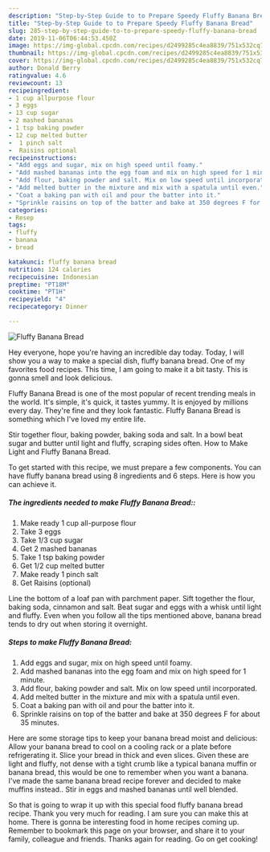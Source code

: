 ```yaml
---
description: "Step-by-Step Guide to to Prepare Speedy Fluffy Banana Bread"
title: "Step-by-Step Guide to to Prepare Speedy Fluffy Banana Bread"
slug: 285-step-by-step-guide-to-to-prepare-speedy-fluffy-banana-bread
date: 2019-11-06T06:44:53.450Z
image: https://img-global.cpcdn.com/recipes/d2499285c4ea8839/751x532cq70/fluffy-banana-bread-recipe-main-photo.jpg
thumbnail: https://img-global.cpcdn.com/recipes/d2499285c4ea8839/751x532cq70/fluffy-banana-bread-recipe-main-photo.jpg
cover: https://img-global.cpcdn.com/recipes/d2499285c4ea8839/751x532cq70/fluffy-banana-bread-recipe-main-photo.jpg
author: Donald Berry
ratingvalue: 4.6
reviewcount: 13
recipeingredient:
- 1 cup allpurpose flour
- 3 eggs
- 13 cup sugar
- 2 mashed bananas
- 1 tsp baking powder
- 12 cup melted butter
-  1 pinch salt
-  Raisins optional
recipeinstructions:
- "Add eggs and sugar, mix on high speed until foamy."
- "Add mashed bananas into the egg foam and mix on high speed for 1 minute."
- "Add flour, baking powder and salt. Mix on low speed until incorporated."
- "Add melted butter in the mixture and mix with a spatula until even."
- "Coat a baking pan with oil and pour the batter into it."
- "Sprinkle raisins on top of the batter and bake at 350 degrees F for about 35 minutes."
categories:
- Resep
tags:
- fluffy
- banana
- bread

katakunci: fluffy banana bread
nutrition: 124 calories
recipecuisine: Indonesian
preptime: "PT18M"
cooktime: "PT1H"
recipeyield: "4"
recipecategory: Dinner

---
```



![Fluffy Banana Bread](https://img-global.cpcdn.com/recipes/d2499285c4ea8839/751x532cq70/fluffy-banana-bread-recipe-main-photo.jpg)

Hey everyone, hope you're having an incredible day today. Today, I will show you a way to make a special dish, fluffy banana bread. One of my favorites food recipes. This time, I am going to make it a bit tasty. This is gonna smell and look delicious.

Fluffy Banana Bread is one of the most popular of recent trending meals in the world. It's simple, it's quick, it tastes yummy. It is enjoyed by millions every day. They're fine and they look fantastic. Fluffy Banana Bread is something which I've loved my entire life.

Stir together flour, baking powder, baking soda and salt. In a bowl beat sugar and butter until light and fluffy, scraping sides often. How to Make Light and Fluffy Banana Bread.


To get started with this recipe, we must prepare a few components. You can have fluffy banana bread using 8 ingredients and 6 steps. Here is how you can achieve it.

##### The ingredients needed to make Fluffy Banana Bread::

1. Make ready 1 cup all-purpose flour
1. Take 3 eggs
1. Take 1/3 cup sugar
1. Get 2 mashed bananas
1. Take 1 tsp baking powder
1. Get 1/2 cup melted butter
1. Make ready  1 pinch salt
1. Get  Raisins (optional)


Line the bottom of a loaf pan with parchment paper. Sift together the flour, baking soda, cinnamon and salt. Beat sugar and eggs with a whisk until light and fluffy. Even when you follow all the tips mentioned above, banana bread tends to dry out when storing it overnight. 

##### Steps to make Fluffy Banana Bread:

1. Add eggs and sugar, mix on high speed until foamy.
1. Add mashed bananas into the egg foam and mix on high speed for 1 minute.
1. Add flour, baking powder and salt. Mix on low speed until incorporated.
1. Add melted butter in the mixture and mix with a spatula until even.
1. Coat a baking pan with oil and pour the batter into it.
1. Sprinkle raisins on top of the batter and bake at 350 degrees F for about 35 minutes.


Here are some storage tips to keep your banana bread moist and delicious: Allow your banana bread to cool on a cooling rack or a plate before refrigerating it. Slice your bread in thick and even slices. Given these are light and fluffy, not dense with a tight crumb like a typical banana muffin or banana bread, this would be one to remember when you want a banana. I&#39;ve made the same banana bread recipe forever and decided to make muffins instead.. Stir in eggs and mashed bananas until well blended. 

So that is going to wrap it up with this special food fluffy banana bread recipe. Thank you very much for reading. I am sure you can make this at home. There is gonna be interesting food in home recipes coming up. Remember to bookmark this page on your browser, and share it to your family, colleague and friends. Thanks again for reading. Go on get cooking!
